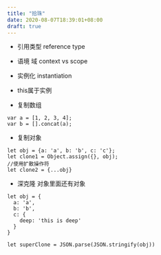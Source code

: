 ```yaml
---
title: "拾珠"
date: 2020-08-07T18:39:01+08:00
draft: true
---
```


- 引用类型 reference type
- 语境 域 context vs scope
- 实例化 instantiation 
- this属于实例

- 复制数组
```
var a = [1, 2, 3, 4];
var b = [].concat(a);
```

- 复制对象
```
let obj = {a: 'a', b: 'b', c: 'c'};
let clone1 = Object.assign({}, obj);
//使用扩散操作符
let clone2 = {...obj}
```

- 深克隆
对象里面还有对象
```
let obj = {
  a: 'a',
  b: 'b',
  c: {
    deep: 'this is deep'
  }
}

let superClone = JSON.parse(JSON.stringify(obj))
```
